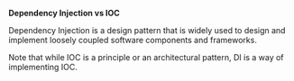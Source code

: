 **Dependency Injection vs IOC**

Dependency Injection is a design pattern that is widely used to design and implement loosely coupled software components and frameworks.

Note that while IOC is a principle or an architectural pattern, DI is a way of implementing IOC.